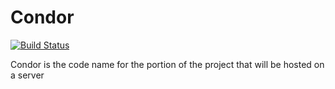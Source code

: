 # Condor

[![Build Status](https://travis-ci.org/WildPetScience/Condor.svg)](https://travis-ci.org/WildPetScience/Condor)

Condor is the code name for the portion of the project that will be hosted on a server
